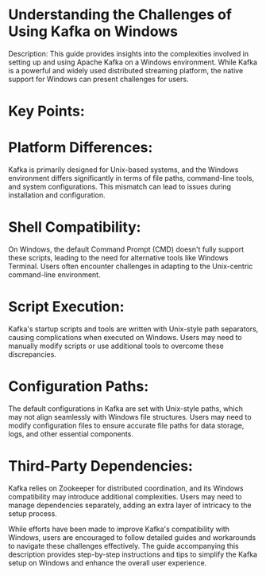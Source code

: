 # Understanding the Challenges of Using Kafka on Windows

Description: This guide provides insights into the complexities involved in setting up and using Apache Kafka on a Windows environment. While Kafka is a powerful and widely used distributed streaming platform, the native support for Windows can present challenges for users.

# Key Points:

# Platform Differences:
Kafka is primarily designed for Unix-based systems, and the Windows environment differs significantly in terms of file paths, command-line tools, and system configurations. This mismatch can lead to issues during installation and configuration.

# Shell Compatibility:
On Windows, the default Command Prompt (CMD) doesn't fully support these scripts, leading to the need for alternative tools like Windows Terminal. Users often encounter challenges in adapting to the Unix-centric command-line environment.

# Script Execution:
Kafka's startup scripts and tools are written with Unix-style path separators, causing complications when executed on Windows. Users may need to manually modify scripts or use additional tools to overcome these discrepancies.

# Configuration Paths:
The default configurations in Kafka are set with Unix-style paths, which may not align seamlessly with Windows file structures. Users may need to modify configuration files to ensure accurate file paths for data storage, logs, and other essential components.

# Third-Party Dependencies:
Kafka relies on Zookeeper for distributed coordination, and its Windows compatibility may introduce additional complexities. Users may need to manage dependencies separately, adding an extra layer of intricacy to the setup process.

While efforts have been made to improve Kafka's compatibility with Windows, users are encouraged to follow detailed guides and workarounds to navigate these challenges effectively. The guide accompanying this description provides step-by-step instructions and tips to simplify the Kafka setup on Windows and enhance the overall user experience.
